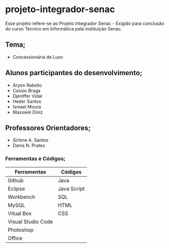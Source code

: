 # projeto-integrador-senac
Esse projeto refere-se ao Projeto Integrador Senac - Exigido para conclusão do curso Técnico em Informática pela instituição Senac.

## Tema;
* Concessionária de Luxo

## Alunos participantes do desenvolvimento;

* Aryon Rabello
* Cassio Braga
* Djeniffer Vidal
* Heder Santos
* Ismael Moura
* Maxswel Diniz

## Professores Orientadores;

* Sirlene A. Santos
* Denis N. Prates

### Ferramentas e Códigos;

Ferramentas   | Códigos
--------- | ------
Github | Java
Eclipse | Java Script
Workbench | SQL
MySQL | HTML
Vitual Box  | CSS
Visual Studio Code |
Photoshop |
Office |

          
